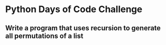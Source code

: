 # Python Days of Code Challenge

## Write a program that uses recursion to generate all permutations of a list
